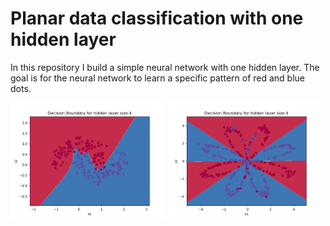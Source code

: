 # Planar data classification with one hidden layer

In this repository I build a simple neural network with one hidden layer. The goal is for the neural network to learn a specific pattern of red and blue dots.
<p float="left">
<img src="./images/Figure_1.png"  width="49%">
<img src="./images/Figure_2.png"  width="49%"> 
</p>
